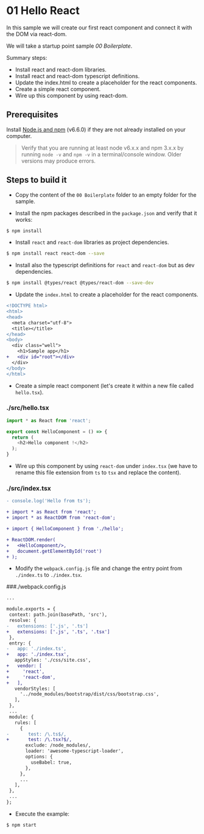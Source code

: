 # 01 Hello React

In this sample we will create our first react component and connect it with the
DOM via react-dom.

We will take a startup point sample _00 Boilerplate_.

Summary steps:

- Install react and react-dom libraries.
- Install react and react-dom typescript definitions.
- Update the index.html to create a placeholder for the react components.
- Create a simple react component.
- Wire up this component by using react-dom.

## Prerequisites

Install [Node.js and npm](https://nodejs.org/en/) (v6.6.0) if they are not already
installed on your computer.

> Verify that you are running at least node v6.x.x and npm 3.x.x by running `node -v` and `npm -v`
in a terminal/console window. Older versions may produce errors.

## Steps to build it

- Copy the content of the `00 Boilerplate` folder to an empty folder for the sample.

- Install the npm packages described in the `package.json` and verify that it works:

 ```bash
 $ npm install
 ```

- Install `react` and `react-dom` libraries as project dependencies.

 ```bash
 $ npm install react react-dom --save
 ```

- Install also the typescript definitions for `react` and `react-dom`
but as dev dependencies.

 ```bash
 $ npm install @types/react @types/react-dom --save-dev
 ```

- Update the `index.html` to create a placeholder for the react components.

```diff
<!DOCTYPE html>
<html>
<head>
  <meta charset="utf-8">
  <title></title>
</head>
<body>
  <div class="well">
    <h1>Sample app</h1>
+   <div id="root"></div>
  </div>
</body>
</html>

```

- Create a simple react component (let's create it within a new file called `hello.tsx`).

### ./src/hello.tsx
```javascript
import * as React from 'react';

export const HelloComponent = () => {
  return (
    <h2>Hello component !</h2>
  );
}

```

- Wire up this component by using `react-dom` under `index.tsx` (we have to rename
  this file extension from `ts` to `tsx` and replace the content).

### ./src/index.tsx
```diff
- console.log('Hello from ts');

+ import * as React from 'react';
+ import * as ReactDOM from 'react-dom';

+ import { HelloComponent } from './hello';

+ ReactDOM.render(
+   <HelloComponent/>,
+   document.getElementById('root')
+ );
```

- Modify the `webpack.config.js` file and change the entry point from `./index.ts`
to `./index.tsx`.

###./webpack.config.js
 ```diff
...

module.exports = {
  context: path.join(basePath, 'src'),
  resolve: {
-   extensions: ['.js', '.ts']
+   extensions: ['.js', '.ts', '.tsx']
  },
  entry: {
-   app: './index.ts',
+   app: './index.tsx',
    appStyles: './css/site.css',
+   vendor: [
+     'react',
+     'react-dom',
+   ],
    vendorStyles: [
      '../node_modules/bootstrap/dist/css/bootstrap.css',
    ],
  },
  ...
  module: {
    rules: [
      {
-       test: /\.ts$/,
+       test: /\.tsx?$/,
        exclude: /node_modules/,
        loader: 'awesome-typescript-loader',
        options: {
          useBabel: true,
        },
      },
      ...
    ],
  },
  ...
};

 ```

- Execute the example:

 ```bash
 $ npm start
 ```
